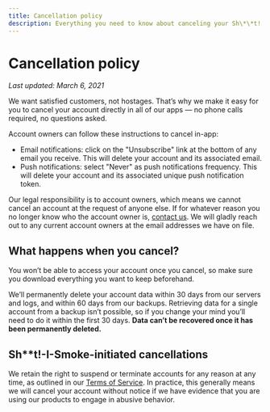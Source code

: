 ```yaml
---
title: Cancellation policy
description: Everything you need to know about canceling your Sh\*\*t! I Smoke product account.
---
```


# Cancellation policy

_Last updated: March 6, 2021_

We want satisfied customers, not hostages. That’s why we make it easy for you to cancel your account directly in all of our apps — no phone calls required, no questions asked.

Account owners can follow these instructions to cancel in-app:

- Email notifications: click on the "Unsubscribe" link at the bottom of any email you receive. This will delete your account and its associated email.
- Push notifications: select "Never" as push notifications frequency. This will delete your account and its associated unique push notification token.

Our legal responsibility is to account owners, which means we cannot cancel an account at the request of anyone else. If for whatever reason you no longer know who the account owner is, [contact us](mailto:hi@shootismoke.app). We will gladly reach out to any current account owners at the email addresses we have on file.

## What happens when you cancel?

You won’t be able to access your account once you cancel, so make sure you download everything you want to keep beforehand.

We’ll permanently delete your account data within 30 days from our servers and logs, and within 60 days from our backups. Retrieving data for a single account from a backup isn’t possible, so if you change your mind you’ll need to do it within the first 30 days. **Data can’t be recovered once it has been permanently deleted.**

## Sh\*\*t!-I-Smoke-initiated cancellations

We retain the right to suspend or terminate accounts for any reason at any time, as outlined in our [Terms of Service](../terms/index.md). In practice, this generally means we will cancel your account without notice if we have evidence that you are using our products to engage in abusive behavior.
